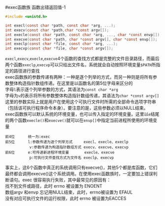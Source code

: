 #exec函数族
函数出错返回值-1
```c
#include <unistd.h>

int execl(const char *path, const char *arg, ...);
int execv(const char *path,char *const argv[]);
int execle(const char *path, const char *arg, ..., char *const envp[]);
int execve(const char *path, char *const argv[], char *const envp[]);
int execlp(const char *file, const char *arg, ...);
int execvp(const char *file, char *const argv[]);
```
`execl`,`execv`,`execle`,`execve`4个函数的查找方式都是完整的文件目录路径，而最后两个函数`execlp`,`execvp`可以只给出文件名，系统就会自动按照环境变量`$PATH`所指定的路径进行查找                         
exec函数族的参数传递有两种：一种是逐个列举的方式，而另一种则是将所有参数整体构造指针数组传递。在这里是以函数名的第5位字母来区分的            
字母`l`表示逐个列举参数的方式，其语法为`const char *arg`             
字母为`v`的表示将所有参数整体构造指针数组传递，其语法为`char *const argv[]`          
这里的参数实际上就是用户在使用这个可执行文件时所需的全部命令选项字符串（包括该可执行程序命令本身）。要注意的是，这些参数必须以NULL结束。             
exec函数族可以默认系统的环境变量，也可以传入指定的环境变量。这里以`e`结尾的两个函数`execle()`和`execve()`就可以在`envp[]`中指定当前进程所使用的环境变量             
```text
前4位      统一为:exec
前5位      l:参数传递为逐个列举方式     execl、execle、execlp
           v:参数传递为构造指针数组方式 execv、execve、execvp
前6位      e:可传递新进程环境变量       execle、execve
           p:可执行文件查找方式为文件名 execlp、execvp
```
事实上，这6个函数中真正的系统调用只有execve()，其他5个都是库函数，它们最终都会调用execve()这个系统调用。在使用exec函数族时，一定要加上错误判断语句。exec 很容易执行失败，其中最常见的原因有：          
找不到文件或路径，此时 errno 被设置为 ENOENT       
数组argv 和envp  忘记用NULL结束，此时，errno被设置为 EFAUL         
没有对应可执行文件的运行权限，此时 errno 被设置为EACCES           
